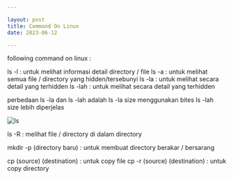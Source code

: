 ```yaml
---

layout: post
title: Command On Linux
date: 2023-06-12

---
```



following command on linux : 

ls -l : untuk melihat informasi detail directory / file
ls -a : untuk melihat semua file / directory yang hidden/tersebunyi
ls -la : untuk melihat secara detail yang terhidden
ls -lah : untuk melihat secara detail yang terhidden

perbedaan ls -la dan ls -lah adalah 
ls -la size menggunakan bites
ls -lah size lebih diperjelas

![ls](/newblog/image/ls.png)

ls -R : melihat file / directory di dalam directory

mkdir -p (directory baru) : untuk membuat directory berakar / bersarang

cp (source) (destination) : untuk copy file
cp -r (source) (destination) : untuk copy directory
